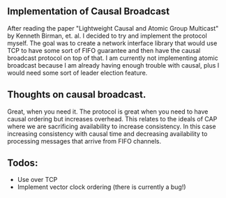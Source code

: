 ## Implementation of Causal Broadcast
After reading the paper "Lightweight Causal and Atomic Group Multicast" by Kenneth Birman, et. al. I decided to try and implement the protocol myself. The goal was to create a network interface library that would use TCP to have some sort of FIFO guarantee and then have the causal broadcast protocol on top of that. I am currently not implementing atomic broadcast because I am already having enough trouble with causal, plus I would need some sort of leader election feature.

## Thoughts on causal broadcast.
Great, when you need it. The protocol is great when you need to have causal ordering but increases overhead. This relates to the ideals of CAP where we are sacrificing availability to increase consistency. In this case increasing consistency with causal time and decreasing availability to processing messages that arrive from FIFO channels.

## Todos:
- Use over TCP
- Implement vector clock ordering (there is currently a bug!)